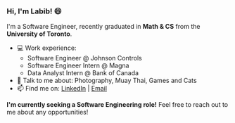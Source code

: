 ### Hi, I'm Labib! 😄

I'm a Software Engineer, recently graduated in **Math & CS** from the **University of Toronto**. 
- 💻 Work experience:
  - Software Engineer @ Johnson Controls
  - Software Engineer Intern @ Magna
  - Data Analyst Intern @ Bank of Canada
- 💬 Talk to me about: Photography, Muay Thai, Games and Cats
- 📫 Find me on: [LinkedIn](https://linkedin.com/in/labibmz) | [Email](mailto:labibmzaman@gmail.com)

**I'm currently seeking a Software Engineering role!** Feel free to reach out to me about any opportunities! 

<!--
**LabibZ/LabibZ** is a ✨ _special_ ✨ repository because its `README.md` (this file) appears on your GitHub profile.

Here are some ideas to get you started:

- 🔭 I’m currently working on ...
- 🌱 I’m currently learning ...
- 👯 I’m looking to collaborate on ...
- 🤔 I’m looking for help with ...
- 💬 Ask me about ...
- 📫 How to reach me: ...
- 😄 Pronouns: ...
- ⚡ Fun fact: ...
-->
